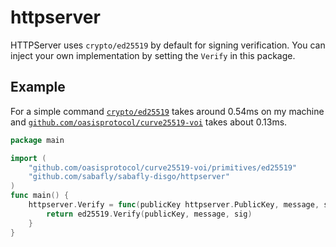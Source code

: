 # httpserver

HTTPServer uses `crypto/ed25519` by default for signing verification. You can inject your own implementation by setting the `Verify` in this package.

## Example

For a simple command [`crypto/ed25519`](https://pkg.go.dev/crypto/ed25519) takes around 0.54ms on my machine and [`github.com/oasisprotocol/curve25519-voi`](https://pkg.go.dev/github.com/oasisprotocol/curve25519-voi) takes about 0.13ms.

```go
package main

import (
	"github.com/oasisprotocol/curve25519-voi/primitives/ed25519"
	"github.com/sabafly/sabafly-disgo/httpserver"
)
func main() {
	httpserver.Verify = func(publicKey httpserver.PublicKey, message, sig []byte) bool {
		return ed25519.Verify(publicKey, message, sig)
	}
}

```
